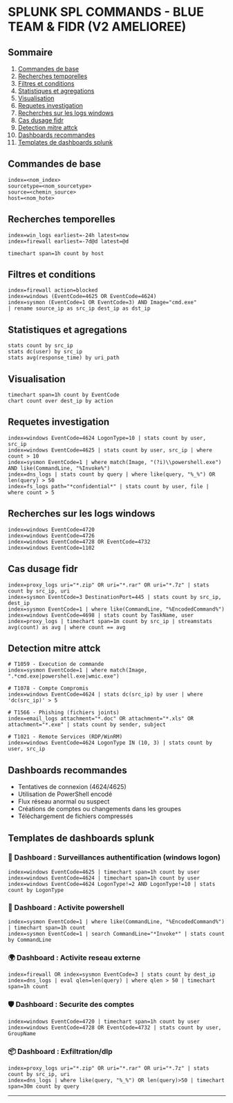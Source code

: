
# SPLUNK SPL COMMANDS - BLUE TEAM & FIDR (V2 AMELIOREE)

## Sommaire
1. [Commandes de base](#commandes-de-base)
2. [Recherches temporelles](#recherches-temporelles)
3. [Filtres et conditions](#filtres-et-conditions)
4. [Statistiques et agregations](#statistiques-et-agregations)
5. [Visualisation](#visualisation)
6. [Requetes investigation](#requetes-investigation)
7. [Recherches sur les logs windows](#recherches-sur-les-logs-windows)
8. [Cas dusage fidr](#cas-dusage-fidr)
9. [Detection mitre attck](#detection-mitre-attck)
10. [Dashboards recommandes](#dashboards-recommandes)
11. [Templates de dashboards splunk](#templates-de-dashboards-splunk)

## Commandes de base
```spl
index=<nom_index>
sourcetype=<nom_sourcetype>
source=<chemin_source>
host=<nom_hote>
```

## Recherches temporelles
```spl
index=win_logs earliest=-24h latest=now
index=firewall earliest=-7d@d latest=@d
```
```spl
timechart span=1h count by host
```

## Filtres et conditions
```spl
index=firewall action=blocked
index=windows (EventCode=4625 OR EventCode=4624)
index=sysmon (EventCode=1 OR EventCode=3) AND Image="cmd.exe"
| rename source_ip as src_ip dest_ip as dst_ip
```

## Statistiques et agregations
```spl
stats count by src_ip
stats dc(user) by src_ip
stats avg(response_time) by uri_path
```

## Visualisation
```spl
timechart span=1h count by EventCode
chart count over dest_ip by action
```

## Requetes investigation
```spl
index=windows EventCode=4624 LogonType=10 | stats count by user, src_ip
index=windows EventCode=4625 | stats count by user, src_ip | where count > 10
index=sysmon EventCode=1 | where match(Image, "(?i)\\powershell.exe") AND like(CommandLine, "%Invoke%")
index=dns_logs | stats count by query | where like(query, "%_%") OR len(query) > 50
index=fs_logs path="*confidential*" | stats count by user, file | where count > 5
```

## Recherches sur les logs windows
```spl
index=windows EventCode=4720
index=windows EventCode=4726
index=windows EventCode=4728 OR EventCode=4732
index=windows EventCode=1102
```

## Cas dusage fidr
```spl
index=proxy_logs uri="*.zip" OR uri="*.rar" OR uri="*.7z" | stats count by src_ip, uri
index=sysmon EventCode=3 DestinationPort=445 | stats count by src_ip, dest_ip
index=sysmon EventCode=1 | where like(CommandLine, "%EncodedCommand%")
index=windows EventCode=4698 | stats count by TaskName, user
index=proxy_logs | timechart span=1m count by src_ip | streamstats avg(count) as avg | where count == avg
```

## Detection mitre attck
```spl
# T1059 - Execution de commande
index=sysmon EventCode=1 | where match(Image, ".*cmd.exe|powershell.exe|wmic.exe")

# T1078 - Compte Compromis
index=windows EventCode=4624 | stats dc(src_ip) by user | where 'dc(src_ip)' > 5

# T1566 - Phishing (fichiers joints)
index=email_logs attachment="*.doc" OR attachment="*.xls" OR attachment="*.exe" | stats count by sender, subject

# T1021 - Remote Services (RDP/WinRM)
index=windows EventCode=4624 LogonType IN (10, 3) | stats count by user, src_ip
```

## Dashboards recommandes
- Tentatives de connexion (4624/4625)
- Utilisation de PowerShell encodé
- Flux réseau anormal ou suspect
- Créations de comptes ou changements dans les groupes
- Téléchargement de fichiers compressés

## Templates de dashboards splunk

### 🎯 Dashboard : Surveillances authentification (windows logon)
```spl
index=windows EventCode=4625 | timechart span=1h count by user
index=windows EventCode=4624 | timechart span=1h count by user
index=windows EventCode=4624 LogonType!=2 AND LogonType!=10 | stats count by LogonType
```

### 🧠 Dashboard : Activite powershell
```spl
index=sysmon EventCode=1 | where like(CommandLine, "%EncodedCommand%") | timechart span=1h count
index=sysmon EventCode=1 | search CommandLine="*Invoke*" | stats count by CommandLine
```

### 🌍 Dashboard : Activite reseau externe
```spl
index=firewall OR index=sysmon EventCode=3 | stats count by dest_ip
index=dns_logs | eval qlen=len(query) | where qlen > 50 | timechart span=1h count
```

### 🛡️ Dashboard : Securite des comptes
```spl
index=windows EventCode=4720 | timechart span=1h count by user
index=windows EventCode=4728 OR EventCode=4732 | stats count by user, GroupName
```

### 📦 Dashboard : Exfiltration/dlp
```spl
index=proxy_logs uri="*.zip" OR uri="*.rar" OR uri="*.7z" | stats count by src_ip, uri
index=dns_logs | where like(query, "%_%") OR len(query)>50 | timechart span=30m count by query
```

---
